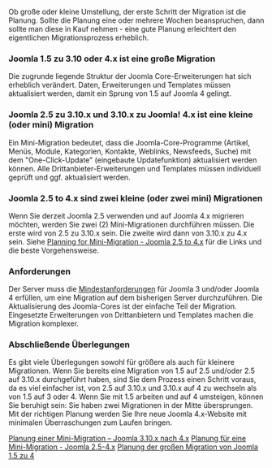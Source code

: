<!-- Filename: Planning_for_Migration / Display title: Planung der Migration -->

Ob große oder kleine Umstellung, der erste Schritt der Migration ist die
Planung. Sollte die Planung eine oder mehrere Wochen beanspruchen, dann
sollte man diese in Kauf nehmen - eine gute Planung erleichtert den
eigentlichen Migrationsprozess erheblich.

### Joomla 1.5 zu 3.10 oder 4.x ist eine große Migration

Die zugrunde liegende Struktur der Joomla Core-Erweiterungen hat sich
erheblich verändert. Daten, Erweiterungen und Templates müssen
aktualisiert werden, damit ein Sprung von 1.5 auf Joomla 4 gelingt.

### Joomla 2.5 zu 3.10.x und 3.10.x zu Joomla! 4.x ist eine kleine (oder mini) Migration

Ein Mini-Migration bedeutet, dass die Joomla-Core-Programme (Artikel,
Menüs, Module, Kategorien, Kontakte, Weblinks, Newsfeeds, Suche) mit dem
"One-Click-Update" (eingebaute Updatefunktion) aktualisiert werden
können. Alle Drittanbieter-Erweiterungen und Templates müssen
individuell geprüft und ggf. aktualisiert werden.

### Joomla 2.5 to 4.x sind zwei kleine (oder zwei mini) Migrationen

Wenn Sie derzeit Joomla 2.5 verwenden und auf Joomla 4.x migrieren
möchten, werden Sie zwei (2) Mini-Migrationen durchführen müssen. Die
erste wird von 2.5 zu 3.10.x sein. Die zweite wird dann von 3.10.x zu
4.x sein. Siehe [Planning for Mini-Migration - Joomla 2.5 to
4.x](https://docs.joomla.org/Planning_for_Mini-Migration_-_Joomla_2.5_to_4.x "Planning for Mini-Migration - Joomla 2.5 to 4.x")
für die Links und die beste Vorgehensweise.

### Anforderungen

Der Server muss die
<a href="https://downloads.joomla.org/technical-requirements"
class="external text" target="_blank"
rel="noreferrer noopener">Mindestanforderungen</a> für Joomla 3 und/oder
Joomla 4 erfüllen, um eine Migration auf dem bisherigen Server
durchzuführen. Die Aktualisierung des Joomla-Cores ist der einfache Teil
der Migration. Eingesetzte Erweiterungen von Drittanbietern und
Templates machen die Migration komplexer.

### Abschließende Überlegungen

Es gibt viele Überlegungen sowohl für größere als auch für kleinere
Migrationen. Wenn Sie bereits eine Migration von 1.5 auf 2.5 und/oder
2.5 auf 3.10.x durchgeführt haben, sind Sie dem Prozess einen Schritt
voraus, da es viel einfacher ist, von 2.5 auf 3.10.x und 3.10.x auf 4 zu
wechseln als von 1.5 auf 3 oder 4. Wenn Sie mit 1.5 arbeiten und auf 4
umsteigen, können Sie beruhigt sein: Sie haben zwei Migrationen in der
Mitte übersprungen. Mit der richtigen Planung werden Sie Ihre neue
Joomla 4.x-Website mit minimalen Überraschungen zum Laufen bringen.

<a
href="https://docs.joomla.org/Planning_for_Mini-Migration_-_Joomla_3.10.x_to_4.x"
id="content-button" class="button expand">Planung einer Mini-Migration –
Joomla 3.10.x nach 4.x</a> <a
href="https://docs.joomla.org/Planning_for_Mini-Migration_-_Joomla_2.5_to_4.x"
id="content-button" class="button expand">Planung für eine
Mini-Migration - Joomla 2.5-4.x</a>
<a href="https://docs.joomla.org/Planning_Migration_-_Joomla_1.5_to_4"
id="content-button" class="button expand success">Planung der großen
Migration von Joomla 1.5 zu 4</a>

